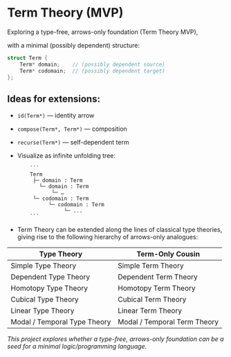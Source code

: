 
# Term Theory (MVP)
Exploring a type-free, arrows-only foundation (Term Theory MVP),

with a minimal (possibly dependent) structure:

```cpp
struct Term {
    Term* domain;    // (possibly dependent source)
    Term* codomain;  // (possibly dependent target)
};
```


## **Ideas for extensions:**

- `id(Term*)` — identity arrow

- `compose(Term*, Term*)` — composition

- `recurse(Term*)` — self-dependent term

- Visualize as infinite unfolding tree:

          ```
          Term
           ├─ domain : Term
          	 └─ domain : Term
          		 └─ …
           └─ codomain : Term
                └─ codomain : Term
                     └─ ...
          ```

- Term Theory can be extended along the lines of classical type theories, giving rise to the following hierarchy of arrows-only analogues:

| Type Theory                  | Term-Only Cousin             |
| ---------------------------- | ---------------------------- |
| Simple Type Theory           | Simple Term Theory           |
| Dependent Type Theory        | Dependent Term Theory        |
| Homotopy Type Theory         | Homotopy Term Theory         |
| Cubical Type Theory          | Cubical Term Theory          |
| Linear Type Theory           | Linear Term Theory           |
| Modal / Temporal Type Theory | Modal / Temporal Term Theory |


*This project explores whether a type-free, arrows-only foundation can be a seed for a minimal logic/programming language.*

